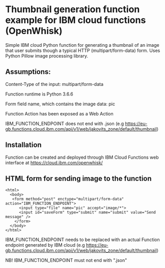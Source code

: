 # Thumbnail generation function example for IBM cloud functions (OpenWhisk)
Simple IBM cloud Python function for generating a thumbnail of an image that user submits though a typical HTTP (multipart/form-data) form. Uses Python Pillow image processing library. 

## Assumptions:
Content-Type of the input: multipart/form-data

Function runtime is Python 3.6.6

Form field name, which contains the image data: pic

Function Action has been exposed as a Web Action

IBM_FUNCTION_ENDPOINT does not end with .json (e.g https://eu-gb.functions.cloud.ibm.com/api/v1/web/jakovits_zone/default/thumbnail)

## Installation
Function can be created and deployed through IBM Cloud Functions web interface at https://cloud.ibm.com/openwhisk/

## HTML form for sending image to the function
```
<html>
  <body>
   <form method="post" enctype="multipart/form-data" action="IBM_FUNCTION_ENDPOINT">
      <input type="file" name="pic" accept="image/*">
      <input id="saveForm" type="submit" name="submit" value="Send message" />
    </form>	
  </body>
</html>
```

IBM_FUNCTION_ENDPOINT needs to be replaced with an actual  Function endpoint generated by IBM cloud (e.g https://eu-gb.functions.cloud.ibm.com/api/v1/web/jakovits_zone/default/thumbnail)

NB! IBM_FUNCTION_ENDPOINT must not end with ".json"
